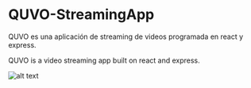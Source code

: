 # QUVO-StreamingApp
QUVO es una aplicación de streaming de videos programada en react y express.

QUVO is a video streaming app built on react and express.

![alt text](https://github.com/jorgejm64/QUVO-StreamingApp/blob/main/images/quvoTV_1.png)
